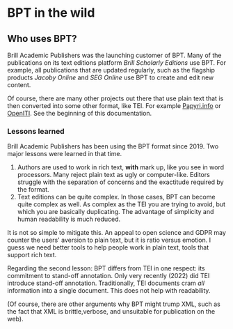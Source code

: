 # BPT in the wild

## Who uses BPT?

Brill Academic Publishers was the launching customer of BPT. Many of the publications on its text editions platform  _Brill Scholarly Editions_ use BPT. For example, all publications that are updated regularly, such as the flagship products _Jacoby Online_ and _SEG Online_ use BPT to create and edit new content.

Of course, there are many other projects out there that use plain text that is then converted into some other format, like TEI. For example [Papyri.info]() or [OpenITI](https://alraqmiyyat.github.io/OpenITI/). See the beginning of this documentation.

### Lessons learned

Brill Academic Publishers  has been using the BPT format since 2019. Two major lessons were learned in that time.

1. Authors are used to work in rich text, **with** mark up, like you see in word processors. Many reject plain text as ugly or computer-like. Editors struggle with the separation of concerns and the exactitude required by the format.
2. Text editions can be quite complex. In those cases, BPT can become quite complex as well. As complex as the TEI you are trying to avoid, but which you are basically duplicating. The advantage of simplicity and human readability is much reduced.

It is not so simple to mitigate this. An appeal to open science and GDPR may counter the users' aversion to plain text, but it is ratio versus emotion. I guess we need better tools to help people work in plain text, tools that support rich text.

Regarding the second lesson: BPT differs from TEI in one respect: its commitment to stand-off annotation. Only very recently (2022) did TEI introduce stand-off annotation. Traditionally, TEI documents cram _all_ information into a single document. This does not help with readability.

(Of course, there are other arguments why BPT might trump XML, such as the fact that XML is brittle,verbose, and unsuitable for publication on the web).
